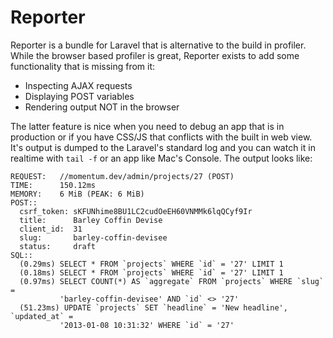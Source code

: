 # Reporter

Reporter is a bundle for Laravel that is alternative to the build in profiler.  While the browser based profiler is great, Reporter exists to add some functionality that is missing from it:

* Inspecting AJAX requests
* Displaying POST variables
* Rendering output NOT in the browser

The latter feature is nice when you need to debug an app that is in production or if you have CSS/JS that conflicts with the built in web view.  It's output is dumped to the Laravel's standard log and you can watch it in realtime with `tail -f` or an app like Mac's Console.  The output looks like:

```
REQUEST:   //momentum.dev/admin/projects/27 (POST)
TIME:      150.12ms
MEMORY:    6 MiB (PEAK: 6 MiB)
POST::     
  csrf_token: sKFUNhime8BU1LC2cudOeEH60VNMMk6lqQCyf9Ir
  title:      Barley Coffin Devise
  client_id:  31
  slug:       barley-coffin-devisee
  status:     draft
SQL::      
  (0.29ms) SELECT * FROM `projects` WHERE `id` = '27' LIMIT 1
  (0.18ms) SELECT * FROM `projects` WHERE `id` = '27' LIMIT 1
  (0.97ms) SELECT COUNT(*) AS `aggregate` FROM `projects` WHERE `slug` =
           'barley-coffin-devisee' AND `id` <> '27'
  (51.23ms) UPDATE `projects` SET `headline` = 'New headline', `updated_at` =
           '2013-01-08 10:31:32' WHERE `id` = '27'

```